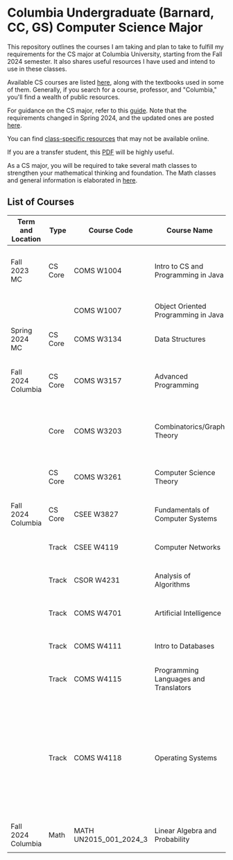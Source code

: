 # Columbia Undergraduate (Barnard, CC, GS) Computer Science Major

This repository outlines the courses I am taking and plan to take to fulfill my requirements for the CS major at Columbia University, starting from the Fall 2024 semester. It also shares useful resources I have used and intend to use in these classes.

Available CS courses are listed [here](http://www.columbia.edu/cu/bulletin/uwb/), along with the textbooks used in some of them. Generally, if you search for a course, professor, and "Columbia," you'll find a wealth of public resources.

For guidance on the CS major, refer to this [guide](https://github.com/mdzhang/columbia-cs-resources/blob/master/Guide.xls). Note that the requirements changed in Spring 2024, and the updated ones are posted [here](https://www.cs.columbia.edu/wp-content/uploads/2023/11/BA.pdf).

You can find [class-specific resources](https://github.com/mdzhang/columbia-cs-resources/tree/master/resources) that may not be available online.
 
If you are a transfer student, this [PDF](https://mail.google.com/mail/u/0/#search/adam+/QgrcJHsHkKlMmLGSTWqVgrbNdTpTnwdcTJl?projector=1&messagePartId=0.1) will be highly useful.

As a CS major, you will be required to take several math classes to strengthen your mathematical thinking and foundation. The Math classes and general information is elaborated in [here](https://github.com/ddavid37/Math-Requirmetns).


## List of Courses

| Term and Location | Type  | Course Code | Course Name | Professor | Texts | Additional Resources |
|-------------------|-------|-------------|-------------|-----------|-------|----------------------|
| Fall 2023 MC      | CS Core | COMS W1004  | Intro to CS and Programming in Java | Cannon | <ul><li>Big Java</li><li>Invitation to Computer Science</li></ul> | |
|                   |       | COMS W1007  | Object Oriented Programming in Java | Kender | Java Software Solutions, Lewis & Loftus | |
| Spring 2024 MC    | CS Core | COMS W3134  | Data Structures | Pasik | None | [Lecture Notes](https://github.com/mdzhang/columbia-cs-resources/blob/master/resources/cs3134/Lectures) |
| Fall 2024 Columbia| CS Core | COMS W3157  | Advanced Programming | Jae | The C Programming Language | [Class Page](http://www.cs.columbia.edu/~jae/3157-LAST) [GitHub](https://cs3157.github.io/www/2024-9/) [Repo](https://github.com/cs3157) [Vim Shortcuts](https://scaron.info/blog/vim-keyboard-shortcuts.html) [Labs](https://github.com/ddavid37/Columibia_CS_resources/tree/main/COMS%20W3157%20-%20Advanced%20Programming/Labs) |
|                   | Core  | COMS W3203  | Combinatorics/Graph Theory | Strickland | Discrete Mathematics and Its Applications, 7th Edition | None |
|                   | CS Core | COMS W3261  | Computer Science Theory | Yannakakis | Introduction to Automata Theory, Languages, and Computation | [Lecture Notes](https://github.com/mdzhang/columbia-cs-resources/blob/master/resources/cs3261/Lectures) |
| Fall 2024 Columbia| CS Core | CSEE W3827  | Fundamentals of Computer Systems | Martha Kim | Digital Design and Computer Architecture | [Class Site](http://www.cs.columbia.edu/~martha/courses/3827/) [Syllabus](https://github.com/ddavid37/Columibia_CS_resources/blob/main/CSEEW3827_001_2024_3%09FUNDAMENTALS%20OF%20COMPUTER%20SYSTS/Course%20Syllabus.md) |
|                   | Track | CSEE W4119  | Computer Networks | Chaintreau | Computer Networking: A Top-Down Approach | [Class Site](http://www.cs.columbia.edu/~augustin/) (links at bottom) |
|                   | Track | CSOR W4231  | Analysis of Algorithms | Chen | Introduction to Algorithms, 3rd Edition | [Class Site](https://alg12.wikischolars.columbia.edu/) |
|                   | Track | COMS W4701  | Artificial Intelligence | Radev | Artificial Intelligence: A Modern Approach | [Class Site](http://www1.cs.columbia.edu/~cs4701/) |
|                   | Track | COMS W4111  | Intro to Databases | Biliris | Database Management Systems | [Class Site](http://www.cs.columbia.edu/~biliris/4111/index.htm/) [GitHub](https://donald-f-ferguson.github.io/W4111-Intro-to-Databases-Base/) |
|                   | Track | COMS W4115  | Programming Languages and Translators | Aho | Compilers: Principles, Techniques, & Tools | [Class Site](http://www.cs.columbia.edu/~aho/cs4115/) |
|                   | Track | COMS W4118  | Operating Systems | Jae | <ul><li>Advanced Programming in the UNIX Environment, 3rd Edition</li><li>Linux Kernel Development</li><li>Operating System Concepts Essentials, 2nd Edition</li></ul> | [Class Site](http://www.cs.columbia.edu/~jae/4118/) |
| Fall 2024 Columbia| Math  | MATH UN2015_001_2024_3 | Linear Algebra and Probability | Evan Sorensen | <ul><li>Textbook Details</li></ul> | [Class Site](http://www.cs.columbia.edu/~jae/4118/) [Homework](https://github.com/ddavid37/Columibia_CS_resources/tree/main/HW) |
